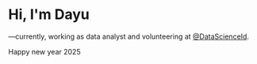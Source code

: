 # Hi, I'm Dayu

—currently, working as data analyst and volunteering at [@DataScienceId](https://github.com/datascienceid).

Happy new year 2025
